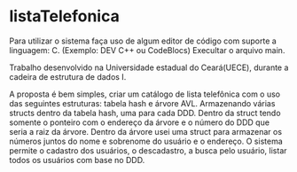 # listaTelefonica

Para utilizar o sistema faça uso de algum editor de código com suporte a linguagem: C. (Exemplo: DEV C++ ou CodeBlocs)
Execultar o arquivo main.<p><p/>

Trabalho desenvolvido na Universidade estadual do Ceará(UECE), durante a cadeira de estrutura de dados I.<p><p/>
A proposta é bem simples, criar um catálogo de lista telefônica com o uso das seguintes estruturas: tabela hash e árvore AVL.
Armazenando várias structs dentro da tabela hash, uma para cada DDD. 
Dentro da struct tendo somente o ponteiro com o endereço da árvore e o número do DDD que seria a raiz da árvore.
Dentro da árvore usei uma struct para armazenar os números juntos do nome e sobrenome do usuário e o endereço. 
O sistema permite o cadastro dos usuários, o descadastro, a busca pelo usuário, listar todos os usuários com base no DDD.

